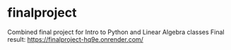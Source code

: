 # finalproject
Combined final project for Intro to Python and Linear Algebra classes
Final result: https://finalproject-hq9e.onrender.com/
